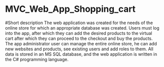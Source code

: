 # MVC_Web_App_Shopping_cart
#Short description
The web application was created for the needs of the online store for which an appropriate database was created. 
Users must log into the app, after which they can add the desired products to the virtual cart after which they can proceed to the checkout and buy the products.
The app administrator user can manage the entire online store, he can add new websites and products, see existing users and add roles to them. 
All data is stored in an MS SQL database, and the web application is written in the C# programming language.
